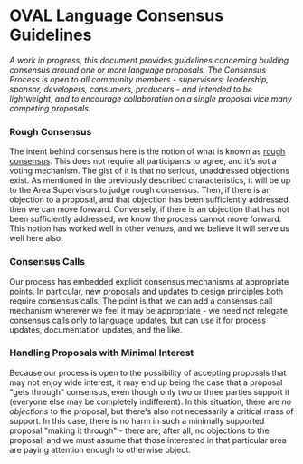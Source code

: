 # OVAL Language Consensus Guidelines

_A work in progress, this document provides guidelines concerning building consensus around one or more language proposals. The Consensus Process is open to all community members - supervisors, leadership, sponsor, developers, consumers, producers - and intended to be lightweight, and to encourage collaboration on a single proposal vice many competing proposals._

### Rough Consensus
The intent behind consensus here is the notion of what is known as [rough consensus](https://en.wikipedia.org/wiki/Rough_consensus). This does not require all participants to agree, and it's not a voting mechanism. The gist of it is that no serious, unaddressed objections exist. As mentioned in the previously described characteristics, it will be up to the Area Supervisors to judge rough consensus. Then, if there is an objection to a proposal, and that objection has been sufficiently addressed, then we can move forward. Conversely, if there is an objection that has not been sufficiently addressed, we know the process cannot move forward. This notion has worked well in other venues, and we believe it will serve us well here also.

### Consensus Calls
Our process has embedded explicit consensus mechanisms at appropriate points. In particular, new proposals and updates to design principles both require consensus calls. The point is that we can add a consensus call mechanism wherever we feel it may be appropriate - we need not relegate consensus calls only to language updates, but can use it for process updates, documentation updates, and the like.

### Handling Proposals with Minimal Interest
Because our process is open to the possibility of accepting proposals that may not enjoy wide interest, it may end up being the case that a proposal "gets through" consensus, even though only two or three parties support it (everyone else may be completely indifferent). In this situation, there are *no objections* to the proposal, but there's also not necessarily a critical mass of support. In this case, there is no harm in such a minimally supported proposal "making it through" - there are, after all, no objections to the proposal, and we must assume that those interested in that particular area are paying attention enough to otherwise object.
